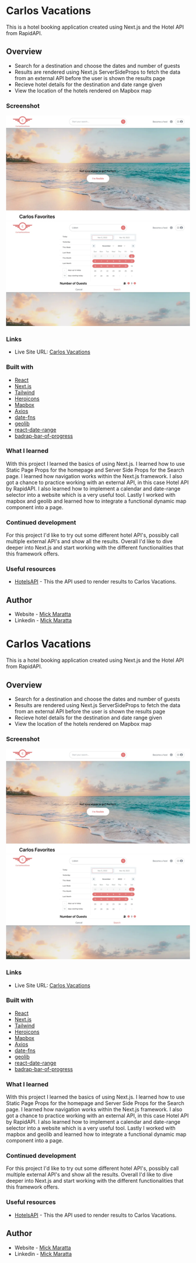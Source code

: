 # Carlos Vacations

This is a hotel booking application created using Next.js and the Hotel API from RapidAPI.

## Overview

- Search for a destination and choose the dates and number of guests
- Results are rendered using Next.js ServerSideProps to fetch the data from an external API before the user is shown the results page
- Recieve hotel details for the destination and date range given
- View the location of the hotels rendered on Mapbox map

### Screenshot

![](./assets/images/carlos-vacations-0.webp)
![](./assets/images/carlos-vacations-1.webp)

### Links

- Live Site URL: [Carlos Vacations](https://airbnb-clone-one-puce.vercel.app/)

### Built with

- [React](https://reactjs.org/)
- [Next.js](https://nextjs.org/)
- [Tailwind](https://tailwindcss.com/)
- [Heroicons](https://heroicons.com/)
- [Mapbox](https://www.mapbox.com/)
- [Axios](https://www.npmjs.com/package/axios)
- [date-fns](https://date-fns.org/)
- [geolib](https://www.npmjs.com/package/geolib) 
- [react-date-range](https://www.npmjs.com/package/react-date-range) 
- [badrap-bar-of-progress](https://www.npmjs.com/package/@badrap/bar-of-progress)


### What I learned

With this project I learned the basics of using Next.js. I learned how to use Static Page Props for the homepage and Server Side Props for the Search page. I learned how navigation works within the Next.js framework. I also got a chance to practice working with an external API, in this case Hotel API by RapidAPI. I also learned how to implement a calendar and date-range selector into a website which is a very useful tool. Lastly I worked with mapbox and geolib and learned how to integrate a functional dynamic map component into a page.

### Continued development

For this project I'd like to try out some different hotel API's, possibly call multiple external API's and show all the results. Overall I'd like to dive deeper into Next.js and start working with the different functionalities that this framework offers.

### Useful resources

- [HotelsAPI](https://rapidapi.com/apidojo/api/hotels4/) - This the API used to render results to Carlos Vacations.


## Author

- Website - [Mick Maratta](https://mickmaratta.me/)
- Linkedin - [Mick Maratta](https://www.linkedin.com/in/mick-maratta-149b79250/)
# Carlos Vacations

This is a hotel booking application created using Next.js and the Hotel API from RapidAPI.

## Overview

- Search for a destination and choose the dates and number of guests
- Results are rendered using Next.js ServerSideProps to fetch the data from an external API before the user is shown the results page
- Recieve hotel details for the destination and date range given
- View the location of the hotels rendered on Mapbox map

### Screenshot

![](./assets/images/carlos-vacations-0.webp)
![](./assets/images/carlos-vacations-1.webp)

### Links

- Live Site URL: [Carlos Vacations](https://airbnb-clone-one-puce.vercel.app/)

### Built with

- [React](https://reactjs.org/)
- [Next.js](https://nextjs.org/)
- [Tailwind](https://tailwindcss.com/)
- [Heroicons](https://heroicons.com/)
- [Mapbox](https://www.mapbox.com/)
- [Axios](https://www.npmjs.com/package/axios)
- [date-fns](https://date-fns.org/)
- [geolib](https://www.npmjs.com/package/geolib) 
- [react-date-range](https://www.npmjs.com/package/react-date-range) 
- [badrap-bar-of-progress](https://www.npmjs.com/package/@badrap/bar-of-progress)


### What I learned

With this project I learned the basics of using Next.js. I learned how to use Static Page Props for the homepage and Server Side Props for the Search page. I learned how navigation works within the Next.js framework. I also got a chance to practice working with an external API, in this case Hotel API by RapidAPI. I also learned how to implement a calendar and date-range selector into a website which is a very useful tool. Lastly I worked with mapbox and geolib and learned how to integrate a functional dynamic map component into a page.

### Continued development

For this project I'd like to try out some different hotel API's, possibly call multiple external API's and show all the results. Overall I'd like to dive deeper into Next.js and start working with the different functionalities that this framework offers.

### Useful resources

- [HotelsAPI](https://rapidapi.com/apidojo/api/hotels4/) - This the API used to render results to Carlos Vacations.


## Author

- Website - [Mick Maratta](https://mickmaratta.me/)
- Linkedin - [Mick Maratta](https://www.linkedin.com/in/mick-maratta-149b79250/)
